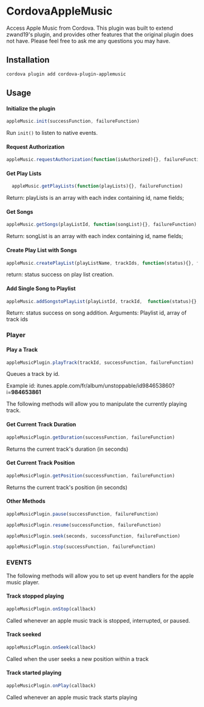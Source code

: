 # CordovaAppleMusic
Access Apple Music from Cordova. This plugin was built to extend zwand19's plugin, and provides other features that the original plugin does not have. Please feel free to ask me any questions you may have.

## Installation

```bash
cordova plugin add cordova-plugin-applemusic
```

## Usage

#### Initialize the plugin 
```js
appleMusic.init(successFunction, failureFunction)  
```
Run `init()` to listen to native events.

#### Request Authorization 
```js
appleMusic.requestAuthorization(function(isAuthorized){}, failureFunction) 
```

#### Get Play Lists 
```js
  appleMusic.getPlayLists(function(playLists){}, failureFunction) 
```  
Return: playLists is an array with each index containing id, name fields; 
   
#### Get Songs 
```js
appleMusic.getSongs(playListId, function(songList){}, failureFunction) 
```
Return: songList is an array with each index containing id, name fields; 
 
#### Create Play List with Songs
```js
appleMusic.createPlayList(playListName, trackIds, function(status){}, failureFunction) 
```
return: status success on play list creation. 
   
#### Add Single Song to Playlist 
```js
appleMusic.addSongstoPlayList(playListId, trackId,  function(status){}, failureFunction) 
```
Return: status success on song addition. 
Arguments: Playlist id, array of track ids 

### Player

#### Play a Track
```js
appleMusicPlugin.playTrack(trackId, successFunction, failureFunction)
```
Queues a track by id.

Example id: itunes.apple.com/fr/album/unstoppable/id984653860?i=<b>984653861</b>

The following methods will allow you to manipulate the currently playing track.

#### Get Current Track Duration
```js
appleMusicPlugin.getDuration(successFunction, failureFunction)
```
Returns the current track's duration (in seconds)

#### Get Current Track Position
```js
appleMusicPlugin.getPosition(successFunction, failureFunction)
```
Returns the current track's position (in seconds)

#### Other Methods
```js
appleMusicPlugin.pause(successFunction, failureFunction)

appleMusicPlugin.resume(successFunction, failureFunction)

appleMusicPlugin.seek(seconds, successFunction, failureFunction)

appleMusicPlugin.stop(successFunction, failureFunction)
```

### EVENTS

The following methods will allow you to set up event handlers for the apple music player.

#### Track stopped playing
```js
appleMusicPlugin.onStop(callback)
```
Called whenever an apple music track is stopped, interrupted, or paused.

#### Track seeked
```js
appleMusicPlugin.onSeek(callback)
```
Called when the user seeks a new position within a track

#### Track started playing
```js
appleMusicPlugin.onPlay(callback)
```
Called whenever an apple music track starts playing
